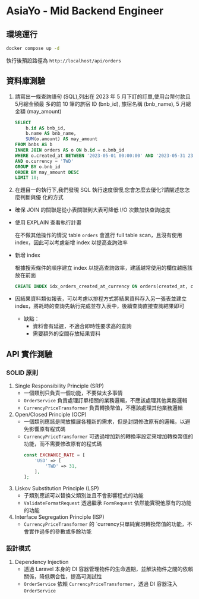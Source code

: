 # AsiaYo - Mid Backend Engineer

## 環境運行

```bash
docker compose up -d
```

執行後預設路徑為 `http://localhost/api/orders`

## 資料庫測驗

1. 請寫出一條查詢語句 (SQL),列出在 2023 年 5 月下訂的訂單,使用台幣付款且5月總金額最
多的前 10 筆的旅宿 ID (bnb_id), 旅宿名稱 (bnb_name), 5 月總金額 (may_amount)

    ```sql
    SELECT
        b.id AS bnb_id,
        b.name AS bnb_name,
        SUM(o.amount) AS may_amount
    FROM bnbs AS b
    INNER JOIN orders AS o ON b.id = o.bnb_id
    WHERE o.created_at BETWEEN '2023-05-01 00:00:00' AND '2023-05-31 23:59:59'
    AND o.currency = 'TWD'
    GROUP BY o.bnb_id
    ORDER BY may_amount DESC
    LIMIT 10;
    ```

2. 在題目一的執行下,我們發現 SQL 執行速度很慢,您會怎麼去優化?請闡述您怎麼判斷與優
化的方式

- 確保 JOIN 的關聯是從小表關聯到大表可降低 I/O 次數加快查詢速度

- 使用 EXPLAIN 查看執行計畫
    
    在不做其他操作的情況 table `orders` 會進行 full table scan，且沒有使用 index，因此可以考慮新增 index 以提高查詢效率

- 新增 index
    
    根據搜索條件的順序建立 index 以提高查詢效率，建議越常使用的欄位越應該放在前面
    ```sql
    CREATE INDEX idx_orders_created_at_currency ON orders(created_at, currency, bnb_id);
    ```

- 因結果資料類似報表，可以考慮以排程方式將結果資料存入另一張表並建立 index，將耗時的查詢先執行完成並存入表中，後續查詢直接查詢結果即可
    - 缺點：
        - 資料會有延遲，不適合即時性要求高的查詢
        - 需要額外的空間存放結果資料
    

## API 實作測驗

### SOLID 原則

1. Single Responsibility Principle (SRP)
    - 一個類別只負責一個功能，不要做太多事情
    - `OrderService` 負責處理訂單相關的業務邏輯，不應該處理其他業務邏輯
    - `CurrencyPriceTransformer` 負責轉換幣值，不應該處理其他業務邏輯
2. Open/Closed Principle (OCP)
    - 一個類別應該是開放擴展各種新的需求，但是封閉修改原有的邏輯，以避免影響原有程式碼
    - `CurrencyPriceTransformer` 可透過增加新的轉換率設定來增加轉換幣值的功能，而不需要修改原有的程式碼
        ```php
        const EXCHANGE_RATE = [
            'USD' => [
                'TWD' => 31,
            ],
        ];
        ```
3. Liskov Substitution Principle (LSP)
    - 子類別應該可以替換父類別並且不會影響程式的功能
    - `ValidateFormatRequest` 透過繼承 `FormRequest` 依然能實現他原有的功能的功能
4. Interface Segregation Principle (ISP)
    - `CurrencyPriceTransformer` 的 `currency只單純實現轉換幣值的功能，不會實作過多的參數或多餘功能

### 設計模式

1. Dependency Injection
    - 透過 Laravel 本身的 DI 容器管理物件的生命週期，並解決物件之間的依賴關係，降低耦合性，提高可測試性
    - `OrderService` 依賴 `CurrencyPriceTransformer`，透過 DI 容器注入 `OrderService`
